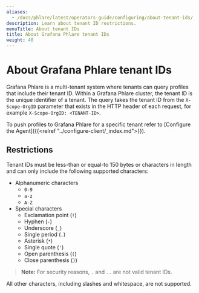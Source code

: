 ```yaml
---
aliases:
  - /docs/phlare/latest/operators-guide/configuring/about-tenant-ids/
description: Learn about tenant ID restrictions.
menuTitle: About tenant IDs
title: About Grafana Phlare tenant IDs
weight: 40
---
```


# About Grafana Phlare tenant IDs

Grafana Phlare is a multi-tenant system where tenants can query profiles that include their tenant ID.
Within a Grafana Phlare cluster, the tenant ID is the unique identifier of a tenant.
The query takes the tenant ID from the `X-Scope-OrgID` parameter that exists in the HTTP header of each request, for example `X-Scope-OrgID: <TENANT-ID>`.

To push profiles to Grafana Phlare for a specific tenant refer to [Configure the Agent]({{<relref "../configure-client/_index.md">}}).

## Restrictions

Tenant IDs must be less-than or equal-to 150 bytes or characters in length and can only include the following supported characters:

- Alphanumeric characters
  - `0-9`
  - `a-z`
  - `A-Z`
- Special characters
  - Exclamation point (`!`)
  - Hyphen (`-`)
  - Underscore (`_`)
  - Single period (`.`)
  - Asterisk (`*`)
  - Single quote (`'`)
  - Open parenthesis (`(`)
  - Close parenthesis (`)`)

> **Note:** For security reasons, `.` and `..` are not valid tenant IDs.

All other characters, including slashes and whitespace, are not supported.

